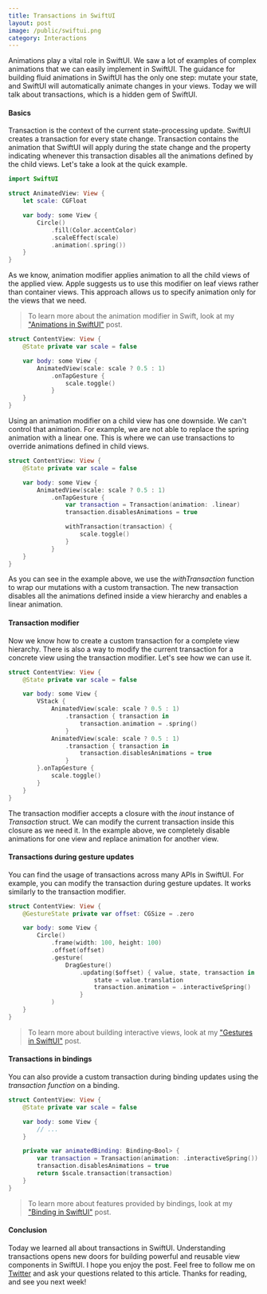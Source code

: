 ```yaml
---
title: Transactions in SwiftUI
layout: post
image: /public/swiftui.png
category: Interactions
---
```


Animations play a vital role in SwiftUI. We saw a lot of examples of complex animations that we can easily implement in SwiftUI. The guidance for building fluid animations in SwiftUI has the only one step: mutate your state, and SwiftUI will automatically animate changes in your views. Today we will talk about transactions, which is a hidden gem of SwiftUI.

#### Basics
Transaction is the context of the current state-processing update. SwiftUI creates a transaction for every state change. Transaction contains the animation that SwiftUI will apply during the state change and the property indicating whenever this transaction disables all the animations defined by the child views. Let's take a look at the quick example.

```swift
import SwiftUI

struct AnimatedView: View {
    let scale: CGFloat

    var body: some View {
        Circle()
            .fill(Color.accentColor)
            .scaleEffect(scale)
            .animation(.spring())
    }
}
```

As we know, animation modifier applies animation to all the child views of the applied view. Apple suggests us to use this modifier on leaf views rather than container views. This approach allows us to specify animation only for the views that we need.

> To learn more about the animation modifier in Swift, look at my ["Animations in SwiftUI"](/2019/06/26/animations-in-swiftui/) post.

```swift
struct ContentView: View {
    @State private var scale = false

    var body: some View {
        AnimatedView(scale: scale ? 0.5 : 1)
            .onTapGesture {
                scale.toggle()
            }
    }
}
```

Using an animation modifier on a child view has one downside. We can't control that animation. For example, we are not able to replace the spring animation with a linear one. This is where we can use transactions to override animations defined in child views.

```swift
struct ContentView: View {
    @State private var scale = false

    var body: some View {
        AnimatedView(scale: scale ? 0.5 : 1)
            .onTapGesture {
                var transaction = Transaction(animation: .linear)
                transaction.disablesAnimations = true

                withTransaction(transaction) {
                    scale.toggle()
                }
            }
    }
}
```

As you can see in the example above, we use the *withTransaction* function to wrap our mutations with a custom transaction. The new transaction disables all the animations defined inside a view hierarchy and enables a linear animation.

#### Transaction modifier
Now we know how to create a custom transaction for a complete view hierarchy. There is also a way to modify the current transaction for a concrete view using the transaction modifier. Let's see how we can use it.

```swift
struct ContentView: View {
    @State private var scale = false

    var body: some View {
        VStack {
            AnimatedView(scale: scale ? 0.5 : 1)
                .transaction { transaction in
                    transaction.animation = .spring()
                }
            AnimatedView(scale: scale ? 0.5 : 1)
                .transaction { transaction in
                    transaction.disablesAnimations = true
                }
        }.onTapGesture {
            scale.toggle()
        }
    }
}
```

The transaction modifier accepts a closure with the *inout* instance of *Transaction* struct. We can modify the current transaction inside this closure as we need it. In the example above, we completely disable animations for one view and replace animation for another view.

#### Transactions during gesture updates
You can find the usage of transactions across many APIs in SwiftUI. For example, you can modify the transaction during gesture updates. It works similarly to the transaction modifier.

```swift
struct ContentView: View {
    @GestureState private var offset: CGSize = .zero

    var body: some View {
        Circle()
            .frame(width: 100, height: 100)
            .offset(offset)
            .gesture(
                DragGesture()
                    .updating($offset) { value, state, transaction in
                        state = value.translation
                        transaction.animation = .interactiveSpring()
                    }
            )
    }
}
```

> To learn more about building interactive views, look at my ["Gestures in SwiftUI"](/2019/07/10/gestures-in-swiftui/) post.

#### Transactions in bindings
You can also provide a custom transaction during binding updates using the *transaction function* on a binding.

```swift
struct ContentView: View {
    @State private var scale = false

    var body: some View {
        // ...
    }

    private var animatedBinding: Binding<Bool> {
        var transaction = Transaction(animation: .interactiveSpring())
        transaction.disablesAnimations = true
        return $scale.transaction(transaction)
    }
}
```

> To learn more about features provided by bindings, look at my ["Binding in SwiftUI"](/2020/04/08/binding-in-swiftui/) post.

#### Conclusion
Today we learned all about transactions in SwiftUI. Understanding transactions opens new doors for building powerful and reusable view components in SwiftUI. I hope you enjoy the post. Feel free to follow me on [Twitter](https://twitter.com/mecid) and ask your questions related to this article. Thanks for reading, and see you next week!
